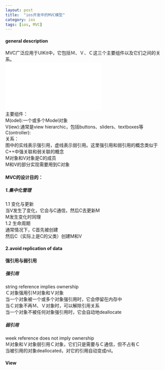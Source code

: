 ```yaml
---
layout: post
title:  "ios开发中的MVC模型"
category: ios
tags: [ios, MVC]
---
```


#### general description  
MVC广泛应用于UIKit中，它包括Ｍ、Ｖ、Ｃ这三个主要组件以及它们之间的关系。  
![](/image/mvc_general_description.md)  
主要组件：  
M(odel):一个或多个Model对象  
V(iew):通常是view hierarchic，包括buttons、sliders、textboxes等  
C(ontroller):  
关系：  
图中的实线表示强引用，虚线表示弱引用。这里强引用和弱引用的概念类似于C++中强关联和弱关联的概念  
M对象和V对象是C的成员  
M和V的部分实现需要用到C对象  

#### MVC的设计目的：  
##### 1.集中化管理  
1.1 变化与更新  
当V发生了变化，它会与C通信，然后C去更新M  
M发生变化时同理  
1.2 生命周期  
通常情况下，C首先被创建  
然后C（实际上是C的父类）创建M和V  
#### 2.avoid replication of data  

#### 强引用与弱引用  
##### 强引用
string reference implies ownership  
Ｃ对象强用引Ｍ对象和Ｖ对象  
当一个对象被一个或多个对象强引用时，它会停留在内存中  
当Ｃ对象不再Ｍ、Ｖ对象时，可以解除引用关系  
当一个对象不被任何对象强引用时，它会自动地deallocate  
##### 弱引用  
week reference does not imply ownership  
Ｍ对象和Ｖ对象弱引用Ｃ对象，它们只是需要与Ｃ通信，但不占有Ｃ  
当被引用的对象deallocated，对它的引用自动变成nil。  

#### View  
